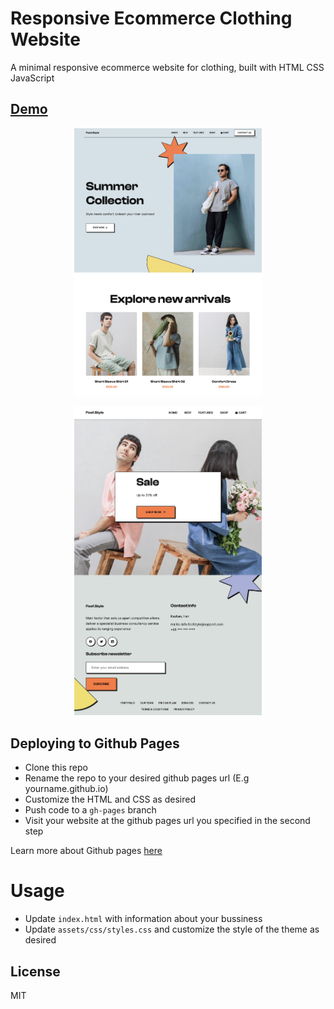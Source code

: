 # Responsive Ecommerce Clothing Website
A minimal responsive ecommerce website for clothing, built with HTML CSS JavaScript

## <a href="https://sinatayebati.github.io/ecommerce-website-clothing/">Demo</a>

<p align="center">
    <img src="assets/demo-img/Screenshot 2023-07-11 at 11.51.01 PM.png"
    width = 300px
    >
</p>

<p align="center">
    <img src="assets/demo-img/Screenshot 2023-07-11 at 11.52.32 PM.png"
    width = 300px
    >
</p>

## Deploying to Github Pages

- Clone this repo
- Rename the repo to your desired github pages url (E.g yourname.github.io)
- Customize the HTML and CSS as desired 
- Push code to a `gh-pages` branch
- Visit your website at the github pages url you specified in the second step

Learn more about Github pages <a href="https://pages.github.com/">here</a>

# Usage

- Update `index.html` with information about your bussiness
- Update `assets/css/styles.css` and customize the style of the theme as desired

## License

MIT
